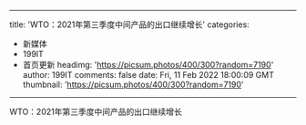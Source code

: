 
---
title: 'WTO：2021年第三季度中间产品的出口继续增长'
categories: 
 - 新媒体
 - 199IT
 - 首页更新
headimg: 'https://picsum.photos/400/300?random=7190'
author: 199IT
comments: false
date: Fri, 11 Feb 2022 18:00:09 GMT
thumbnail: 'https://picsum.photos/400/300?random=7190'
---

<div>   
WTO：2021年第三季度中间产品的出口继续增长  
</div>
            